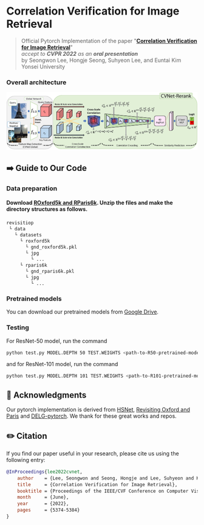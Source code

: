 # Correlation Verification for Image Retrieval

> Official Pytorch Implementation of the paper "[**Correlation Verification for Image Retrieval**](https://openaccess.thecvf.com/content/CVPR2022/html/Lee_Correlation_Verification_for_Image_Retrieval_CVPR_2022_paper.html)"<br>
> _accept to **CVPR 2022** as an **oral presentation**_ <br>
> by Seongwon Lee, Hongje Seong, Suhyeon Lee, and Euntai Kim<br>
> Yonsei University
> 

### Overall architecture

<p align="middle">
    <img src="assets/CVNet_rerank_architecture.jpg">
</p>

## ➡️ Guide to Our Code

### Data preparation
#### Download [ROxford5k and RParis6k](https://github.com/filipradenovic/revisitop). Unzip the files and make the directory structures as follows.


```
revisitiop
 └ data
   └ datasets
     └ roxford5k
       └ gnd_roxford5k.pkl
       └ jpg
         └ ...
     └ rparis6k
       └ gnd_rparis6k.pkl
       └ jpg
         └ ...
```

### Pretrained models
You can download our pretrained models from [Google Drive](https://drive.google.com/drive/folders/1VE2uG0bynk6-XfokjE13VFNVQRb-rQM8?usp=sharing).

### Testing
For ResNet-50 model, run the command
```bash
python test.py MODEL.DEPTH 50 TEST.WEIGHTS <path-to-R50-pretrained-model> TEST.DATA_DIR <path_to_revisitop>/data/datasets
```

and for ResNet-101 model, run the command
```bash
python test.py MODEL.DEPTH 101 TEST.WEIGHTS <path-to-R101-pretrained-model> TEST.DATA_DIR <path_to_revisitop>/data/datasets
```

## 🙏 Acknowledgments
Our pytorch implementation is derived from [HSNet](https://github.com/juhongm999/hsnet), [Revisiting Oxford and Paris](https://github.com/filipradenovic/revisitop) and [DELG-pytorch](https://github.com/feymanpriv/DELG). We thank for these great works and repos.

## ✏️ Citation
If you find our paper useful in your research, please cite us using the following entry:
````BibTeX
@InProceedings{lee2022cvnet, 
    author    = {Lee, Seongwon and Seong, Hongje and Lee, Suhyeon and Kim, Euntai},
    title     = {Correlation Verification for Image Retrieval},
    booktitle = {Proceedings of the IEEE/CVF Conference on Computer Vision and Pattern Recognition (CVPR)},
    month     = {June},
    year      = {2022},
    pages     = {5374-5384}
}
````
